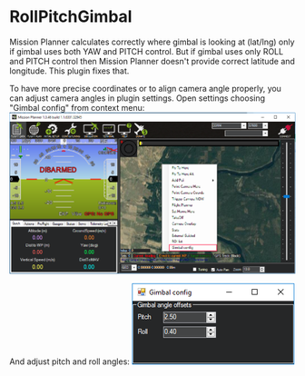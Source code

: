 # RollPitchGimbal
Mission Planner calculates correctly where gimbal is looking at (lat/lng) only if gimbal uses both YAW and PITCH control. But if gimbal uses only ROLL and PITCH control then Mission Planner doesn't provide correct latitude and longitude. This plugin fixes that.

To have more precise coordinates or to align camera angle properly, you can adjust camera angles in plugin settings. Open settings choosing "Gimbal config" from context menu:
![Gimbal config](../media/menu-gimbal-config.png)

And adjust pitch and roll angles:
![Gimbal config](../media/gimbal-config.png)
